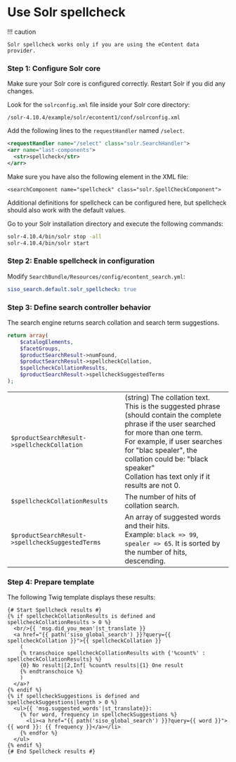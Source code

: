 # Use Solr spellcheck

!!! caution

    Solr spellcheck works only if you are using the eContent data provider.

### Step 1: Configure Solr core

Make sure your Solr core is configured correctly. Restart Solr if you did any changes.

Look for the `solrconfig.xml` file inside your Solr core directory:

`/solr-4.10.4/example/solr/econtent1/conf/solrconfig.xml`

Add the following lines to the `requestHandler` named `/select`.

``` xml hl_lines="2 3 4"
<requestHandler name="/select" class="solr.SearchHandler">
<arr name="last-components">
  <str>spellcheck</str>
</arr>
```

Make sure you have also the following element in the XML file:

`<searchComponent name="spellcheck" class="solr.SpellCheckComponent">`

Additional definitions for spellcheck can be configured here,
but spellcheck should also work with the default values.

Go to your Solr installation directory and execute the following commands:

``` bash
solr-4.10.4/bin/solr stop -all
solr-4.10.4/bin/solr start
```

### Step 2: Enable spellcheck in configuration

Modify `SearchBundle/Resources/config/econtent_search.yml`:

``` yaml
siso_search.default.solr_spellcheck: true
```

### Step 3: Define search controller behavior

The search engine returns search collation and search term suggestions.

``` php
return array(
    $catalogElements,
    $facetGroups,
    $productSearchResult->numFound,
    $productSearchResult->spellcheckCollation,
    $spellcheckCollationResults,
    $productSearchResult->spellcheckSuggestedTerms
);
```

|||
|--- |--- |
|`$productSearchResult->spellcheckCollation`|(string) The collation text. This is the suggested phrase (should contain the complete phrase if the user searched for more than one term.</br>For example, if user searches for "blac spealer", the collation could be: "black speaker"</br>Collation has text only if it results are not 0.|
|`$spellcheckCollationResults`|The number of hits of collation search.|
|`$productSearchResult->spellcheckSuggestedTerms`|An array of suggested words and their hits.</br>Example: `black => 99`, `spealer => 65`. It is sorted by the number of hits, descending.|

### Step 4: Prepare template

The following Twig template displays these results:

``` html+twig
{# Start Spellcheck results #}
{% if spellcheckCollationResults is defined and spellcheckCollationResults > 0 %}
  <br/>{{ 'msg.did_you_mean'|st_translate }}
  <a href="{{ path('siso_global_search') }}?query={{ spellcheckCollation }}">{{ spellcheckCollation }}
    (
    {% transchoice spellcheckCollationResults with {'%count%' : spellcheckCollationResults} %}
    {0} No result|[2,Inf[ %count% results|{1} One result
    {% endtranschoice %}
    )
  </a>?
{% endif %}
{% if spellcheckSuggestions is defined and spellcheckSuggestions|length > 0 %}
  <ul>{{ 'msg.suggested_words'|st_translate}}:
    {% for word, frequency in spellcheckSuggestions %}
      <li><a href="{{ path('siso_global_search') }}?query={{ word }}">{{ word }}: {{ frequency }}</a></li>
    {% endfor %}
  </ul>
{% endif %}
{# End Spellcheck results #}
```
